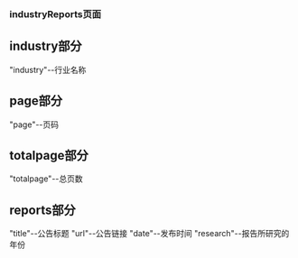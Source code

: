 ### industryReports页面
## industry部分

"industry"--行业名称

## page部分

"page"--页码

## totalpage部分

"totalpage"--总页数

## reports部分
"title"--公告标题
"url"--公告链接
"date"--发布时间                                                                                                                                                  "research"--报告所研究的年份



